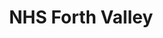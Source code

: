 ---
schema: default
title: NHS Forth Valley
description: Health and social care partnership for the Forth Valley area
logo: ''
type:
- Health and Social Care Partnership
portal_url: ''
org_url: http://www.nhsforthvalley.com
twitter_handle: nhsforthvalley
gss_code: S08000019
wikidata_qid: Q6954136
wdtk_id: nhs_forth_valley
---